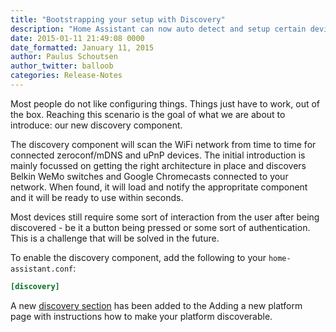 ```yaml
---
title: "Bootstrapping your setup with Discovery"
description: "Home Assistant can now auto detect and setup certain devices in your network."
date: 2015-01-11 21:49:08 0000
date_formatted: January 11, 2015
author: Paulus Schoutsen
author_twitter: balloob
categories: Release-Notes
---
```


Most people do not like configuring things. Things just have to work, out of the box. Reaching this scenario is the goal of what we are about to introduce: our new discovery component.

The discovery component will scan the WiFi network from time to time for connected zeroconf/mDNS and uPnP devices. The initial introduction is mainly focussed on getting the right architecture in place and discovers Belkin WeMo switches and Google Chromecasts connected to your network. When found, it will load and notify the appropritate component and it will be ready to use within seconds.

Most devices still require some sort of interaction from the user after being discovered - be it a button being pressed or some sort of authentication. This is a challenge that will be solved in the future.

To enable the discovery component, add the following to your `home-assistant.conf`:

```conf
[discovery]
```

A new [discovery section]({{site_root}}/developers/add_new_platform/#discovery) has been added to the Adding a new platform page with instructions how to make your platform discoverable.
